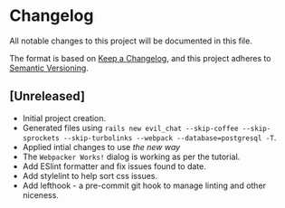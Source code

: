 # Changelog

All notable changes to this project will be documented in this file.

The format is based on [Keep a Changelog](https://keepachangelog.com/en/1.0.0/),
and this project adheres to [Semantic Versioning](https://semver.org/spec/v2.0.0.html).

## [Unreleased]

- Initial project creation.
- Generated files using `rails new evil_chat --skip-coffee --skip-sprockets --skip-turbolinks --webpack --database=postgresql -T`.
- Applied intial changes to use _the new way_
- The `Webpacker Works!` dialog is working as per the tutorial.
- Add ESlint formatter and fix issues found to date.
- Add stylelint to help sort css issues.
- Add lefthook - a pre-commit git hook to manage linting and other niceness.
